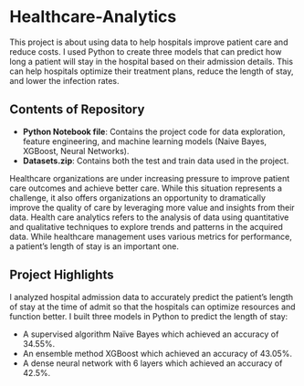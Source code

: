 # Healthcare-Analytics

This project is about using data to help hospitals improve patient care and reduce costs. I used Python to create three models that can predict how long a patient will stay in the hospital based on their admission details. This can help hospitals optimize their treatment plans, reduce the length of stay, and lower the infection rates.

## Contents of Repository

- **Python Notebook file**: Contains the project code for data exploration, feature engineering, and machine learning models (Naive Bayes, XGBoost, Neural Networks).
- **Datasets.zip**: Contains both the test and train data used in the project.

Healthcare organizations are under increasing pressure to improve patient care outcomes and achieve better care. While this situation represents a challenge, it also offers organizations an opportunity to dramatically improve the quality of care by leveraging more value and insights from their data. Health care analytics refers to the analysis of data using quantitative and qualitative techniques to explore trends and patterns in the acquired data. While healthcare management uses various metrics for performance, a patient’s length of stay is an important one.

## Project Highlights

I analyzed hospital admission data to accurately predict the patient’s length of stay at the time of admit so that the hospitals can optimize resources and function better. I built three models in Python to predict the length of stay:

- A supervised algorithm Naïve Bayes which achieved an accuracy of 34.55%.
- An ensemble method XGBoost which achieved an accuracy of 43.05%.
- A dense neural network with 6 layers which achieved an accuracy of 42.5%.
